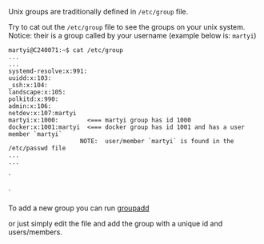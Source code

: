 Unix groups are traditionally defined in `/etc/group` file.

Try to cat out the `/etc/group` file to see the groups on your unix system.  
Notice: their is a group called by your username (example below is:  `martyi`)

```
martyi@C240071:~$ cat /etc/group
...
...
systemd-resolve:x:991:
uuidd:x:103:
_ssh:x:104:
landscape:x:105:
polkitd:x:990:
admin:x:106:
netdev:x:107:martyi
martyi:x:1000:        <=== martyi group has id 1000
docker:x:1001:martyi  <=== docker group has id 1001 and has a user member `martyi`
                    NOTE:  user/member `martyi` is found in the /etc/passwd file
...
...
```
`

`

To add a new group you can run [groupadd](https://www.redhat.com/en/blog/linux-groups)

or just simply edit the file and add the group with a unique id and users/members.
